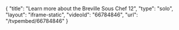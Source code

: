 {
    "title": "Learn more about the Breville Sous Chef 12",
    "type": "solo",
    "layout": "iframe-static",
    "videoId": "66784846",
    "url": "\/tvpembed\/66784846"
}
